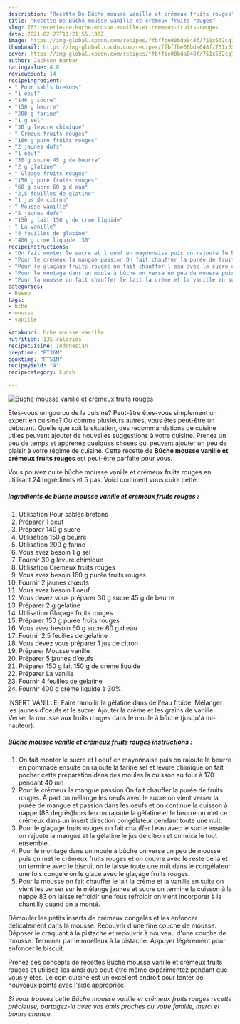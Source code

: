 ```yaml
---
description: "Recette De Bûche mousse vanille et crémeux fruits rouges"
title: "Recette De Bûche mousse vanille et crémeux fruits rouges"
slug: 763-recette-de-buche-mousse-vanille-et-cremeux-fruits-rouges
date: 2021-02-27T11:21:55.196Z
image: https://img-global.cpcdn.com/recipes/ffbffbe00bda048f/751x532cq70/buche-mousse-vanille-et-cremeux-fruits-rouges-photo-principale-de-la-recette.jpg
thumbnail: https://img-global.cpcdn.com/recipes/ffbffbe00bda048f/751x532cq70/buche-mousse-vanille-et-cremeux-fruits-rouges-photo-principale-de-la-recette.jpg
cover: https://img-global.cpcdn.com/recipes/ffbffbe00bda048f/751x532cq70/buche-mousse-vanille-et-cremeux-fruits-rouges-photo-principale-de-la-recette.jpg
author: Jackson Barber
ratingvalue: 4.8
reviewcount: 14
recipeingredient:
- " Pour sabls bretons"
- "1 oeuf"
- "140 g sucre"
- "150 g beurre"
- "200 g farine"
- "1 g sel"
- "30 g levure chimique"
- " Crmeux fruits rouges"
- "160 g pure fruits rouges"
- "2 jaunes dufs"
- "1 oeuf"
- "30 g sucre 45 g de beurre"
- "2 g glatine"
- " Glaage fruits rouges"
- "150 g pure fruits rouges"
- "60 g sucre 60 g d eau"
- "2,5 feuilles de glatine"
- "1 jus de citron"
- " Mousse vanille"
- "5 jaunes dufs"
- "150 g lait 150 g de crme liquide"
- " La vanille"
- "4 feuilles de glatine"
- "400 g crme liquide  30"
recipeinstructions:
- "On fait monter le sucre et l oeuf en mayonnaise puis on rajoute le beurre en pommade ensuite on rajoute la farine sel et levure chimique on fait pocher cette préparation dans des moules la cuisson au four à 170 pendant 40 mn"
- "Pour le crémeux la mangue passion On fait chauffer la purée de fruits rouges. À part on mélange les oeufs avec le sucre on vient verser la purée de mangue et passion dans les oeufs et on continue la cuisson à nappe (83 degrés)hors feu on rajoute la gélatine et le beurre on met ce crémeux dans un insert direction congélateur pendant toute une nuit."
- "Pour le glaçage fruits rouges on fait chauffer l eau avec le sucre ensuite on rajoute la mangue et la gélatine le jus de citron et on mixe le tout ensemble."
- "Pour le montage dans un moule à bûche on verse un peu de mousse puis on met le crémeux fruits rouges et on couvre avec le reste de la et on termine avec le biscuit on le laisse toute une nuit dans le congélateur une fois congelé on le glace avec le glaçage fruits rouges."
- "Pour la mousse on fait chauffer le lait la crème et la vanille en suite on vient les verser sur le mélange jaunes et sucre on termine la cuisson à la nappe 83 on laisse refroidir une fous refroidir on vient incorporer à la chantilly quand on a monté."
categories:
- Resep
tags:
- bche
- mousse
- vanille

katakunci: bche mousse vanille 
nutrition: 135 calories
recipecuisine: Indonesian
preptime: "PT36M"
cooktime: "PT51M"
recipeyield: "4"
recipecategory: Lunch

---
```



![Bûche mousse vanille et crémeux fruits rouges](https://img-global.cpcdn.com/recipes/ffbffbe00bda048f/751x532cq70/buche-mousse-vanille-et-cremeux-fruits-rouges-photo-principale-de-la-recette.jpg)

Êtes-vous un gourou de la cuisine? Peut-être êtes-vous simplement un expert en cuisine? Ou comme plusieurs autres, vous êtes peut-être un débutant. Quelle que soit la situation, des recommandations de cuisine utiles peuvent ajouter de nouvelles suggestions à votre cuisine. Prenez un peu de temps et apprenez quelques choses qui peuvent ajouter un peu de plaisir à votre régime de cuisine. Cette recette de <strong> Bûche mousse vanille et crémeux fruits rouges </strong> est peut-être parfaite pour vous.

<!--inarticleads1-->

Vous pouvez cuire bûche mousse vanille et crémeux fruits rouges en utilisant 24 Ingrédients et 5 pas. Voici comment vous cuire cette.

##### Ingrédients de bûche mousse vanille et crémeux fruits rouges :

1. Utilisation  Pour sablés bretons
1. Préparer 1 oeuf
1. Préparer 140 g sucre
1. Utilisation 150 g beurre
1. Utilisation 200 g farine
1. Vous avez besoin 1 g sel
1. Fournir 30 g levure chimique
1. Utilisation  Crémeux fruits rouges
1. Vous avez besoin 160 g purée fruits rouges
1. Fournir 2 jaunes d&#39;œufs
1. Vous avez besoin 1 oeuf
1. Vous devez vous préparer 30 g sucre 45 g de beurre
1. Préparer 2 g gélatine
1. Utilisation  Glaçage fruits rouges
1. Préparer 150 g purée fruits rouges
1. Vous avez besoin 60 g sucre 60 g d eau
1. Fournir 2,5 feuilles de gélatine
1. Vous devez vous préparer 1 jus de citron
1. Préparer  Mousse vanille
1. Préparer 5 jaunes d&#39;œufs
1. Préparer 150 g lait 150 g de crème liquide
1. Préparer  La vanille
1. Fournir 4 feuilles de gélatine
1. Fournir 400 g crème liquide à 30%


INSERT VANILLE; Faire ramollir la gélatine dans de l&#39;eau froide. Mélanger les jaunes d&#39;oeufs et le sucre. Ajouter la crème et les grains de vanille. Verser la mousse aux fruits rouges dans le moule à bûche (jusqu&#39;à mi-hauteur). 

<!--inarticleads2-->

##### Bûche mousse vanille et crémeux fruits rouges instructions :

1. On fait monter le sucre et l oeuf en mayonnaise puis on rajoute le beurre en pommade ensuite on rajoute la farine sel et levure chimique on fait pocher cette préparation dans des moules la cuisson au four à 170 pendant 40 mn
1. Pour le crémeux la mangue passion On fait chauffer la purée de fruits rouges. À part on mélange les oeufs avec le sucre on vient verser la purée de mangue et passion dans les oeufs et on continue la cuisson à nappe (83 degrés)hors feu on rajoute la gélatine et le beurre on met ce crémeux dans un insert direction congélateur pendant toute une nuit.
1. Pour le glaçage fruits rouges on fait chauffer l eau avec le sucre ensuite on rajoute la mangue et la gélatine le jus de citron et on mixe le tout ensemble.
1. Pour le montage dans un moule à bûche on verse un peu de mousse puis on met le crémeux fruits rouges et on couvre avec le reste de la et on termine avec le biscuit on le laisse toute une nuit dans le congélateur une fois congelé on le glace avec le glaçage fruits rouges.
1. Pour la mousse on fait chauffer le lait la crème et la vanille en suite on vient les verser sur le mélange jaunes et sucre on termine la cuisson à la nappe 83 on laisse refroidir une fous refroidir on vient incorporer à la chantilly quand on a monté.


Démouler les petits inserts de crémeux congelés et les enfoncer délicatement dans la mousse. Recouvrir d&#39;une fine couche de mousse. Déposer le craquant à la pistache et recouvrir à nouveau d&#39;une couche de mousse. Terminer par le moelleux à la pistache. Appuyer légèrement pour enfoncer le biscuit. 

<!--inarticleads1-->

<p>
Prenez ces concepts de recettes Bûche mousse vanille et crémeux fruits rouges et utilisez-les ainsi que peut-être même expérimentez pendant que vous y êtes. Le coin cuisine est un excellent endroit pour tenter de nouveaux points avec l'aide appropriée.
</p>

<p>
<i>Si vous trouvez cette Bûche mousse vanille et crémeux fruits rouges recette précieuse, partagez-la avec vos amis proches ou votre famille, merci et bonne chance.</i>
</p>

